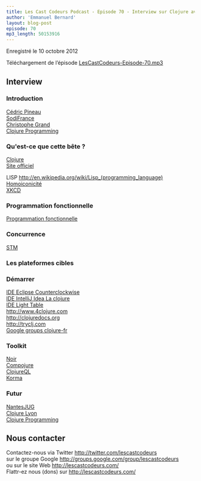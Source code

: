 ```yaml
---
title: Les Cast Codeurs Podcast - Episode 70 - Interview sur Clojure avec Christophe Grand et Cédric Pineau
author: 'Emmanuel Bernard'
layout: blog-post
episode: 70
mp3_length: 50153916
---
```

Enregistré le 10 octobre 2012

Téléchargement de l’épisode [LesCastCodeurs-Episode-70.mp3](http://traffic.libsyn.com/lescastcodeurs/LesCastCodeurs-Episode-70.mp3)

## Interview

### Introduction

[Cédric Pineau](https://twitter.com/CedricPineau)  
[SodiFrance](http://www.sodifrance.fr)  
[Christophe Grand](http://clj-me.cgrand.net)  
[Clojure Programming](http://oreilly.com/catalog/0636920013754/)  

### Qu'est-ce que cette bête ?

[Clojure](http://en.wikipedia.org/wiki/Clojure)  
[Site officiel](http://clojure.org/)  

LISP <http://en.wikipedia.org/wiki/Lisp_(programming_language)>  
[Homoiconicité](http://en.wikipedia.org/wiki/Homoiconicity)  
[XKCD](http://xkcd.com/224/)  

### Programmation fonctionnelle

[Programmation fonctionnelle](http://fr.wikipedia.org/wiki/Programmation_fonctionnelle)  

### Concurrence

[STM](http://en.wikipedia.org/wiki/Software_transactional_memory)  

### Les plateformes cibles

### Démarrer

[IDE Eclipse Counterclockwise](http://code.google.com/p/counterclockwise/)  
[IDE IntelliJ Idea La clojure](http://plugins.intellij.net/plugin/?id=4050)  
[IDE Light Table](http://www.chris-granger.com/2012/04/12/light-table---a-new-ide-concept/)  
<http://www.4clojure.com>  
<http://clojuredocs.org>  
<http://tryclj.com>  
[Google groups clojure-fr](https://groups.google.com/forum/?fromgroups=#!forum/clojure-fr)  

### Toolkit

[Noir](http://www.webnoir.org)  
[Compojure](http://en.wikibooks.org/wiki/Compojure)  
[ClojureQL](https://github.com/LauJensen/clojureql#readme)  
[Korma](http://sqlkorma.com)  

### Futur

[NantesJUG](http://www.nantesjug.org)  
[Clojure Lyon](http://clojure-lyon.eventbrite.fr)  
[Clojure Programming](http://oreilly.com/catalog/0636920013754/)  

## Nous contacter

Contactez-nous via Twitter <http://twitter.com/lescastcodeurs>  
sur le groupe Google <http://groups.google.com/group/lescastcodeurs>  
ou sur le site Web <http://lescastcodeurs.com/>  
Flattr-ez nous (dons) sur <http://lescastcodeurs.com/>

